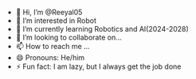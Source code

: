 - 👋 Hi, I’m @Reeyal05
- 👀 I’m interested in Robot
- 🌱 I’m currently learning Robotics and AI(2024-2028)
- 💞️ I’m looking to collaborate on...
- 📫 How to reach me ...
- 😄 Pronouns: He/him
- ⚡ Fun fact: I am lazy, but I always get the job done

<!---
Reeyal05/Reeyal05 is a ✨ special ✨ repository because its `README.md` (this file) appears on your GitHub profile.
You can click the Preview link to take a look at your changes.
--->
